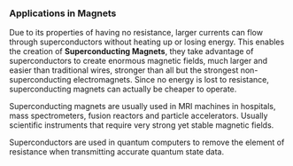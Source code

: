 <!---->

### Applications in Magnets

Due to its properties of having no resistance, larger currents can flow through superconductors without heating up or losing energy. This enables the creation of **Superconducting Magnets**, they take advantage of superconductors to create enormous magnetic fields, much larger and easier than traditional wires, stronger than all but the strongest non-superconducting electromagnets. Since no energy is lost to resistance, superconducting magnets can actually be cheaper to operate.

Superconducting magnets are usually used in MRI machines in hospitals, mass spectrometers, fusion reactors and particle accelerators. Usually scientific instruments that require very strong yet stable magnetic fields.

Superconductors are used in quantum computers to remove the element of resistance when transmitting accurate quantum state data.

